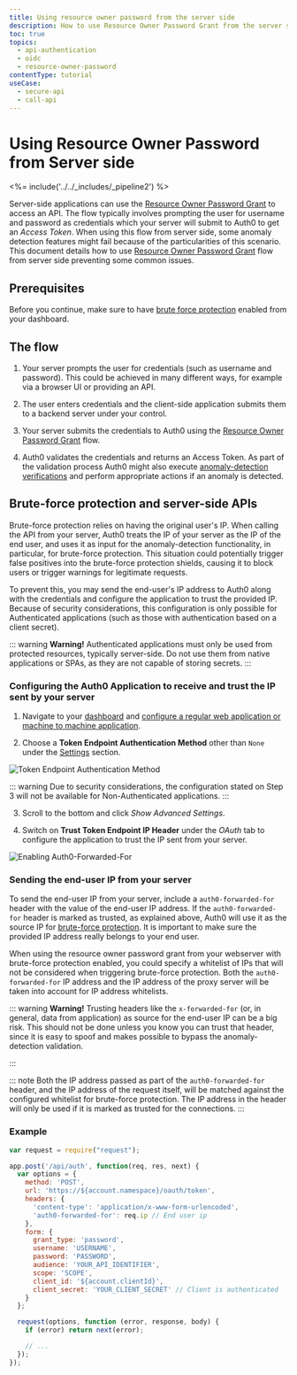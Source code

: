 ```yaml
---
title: Using resource owner password from the server side
description: How to use Resource Owner Password Grant from the server side together with anomaly detection.
toc: true
topics:
  - api-authentication
  - oidc
  - resource-owner-password
contentType: tutorial
useCase:
  - secure-api
  - call-api
---
```


# Using Resource Owner Password from Server side

<%= include('../../_includes/_pipeline2') %>

Server-side applications can use the [Resource Owner Password Grant](/api-auth/grant/password) to access an API. The flow typically involves prompting the user for username and password as credentials which your server will submit to Auth0 to get an <dfn data-key="access-token">Access Token</dfn>. When using this flow from server side, some anomaly detection features might fail because of the particularities of this scenario. This document details how to use [Resource Owner Password Grant](/api-auth/grant/password) flow from server side preventing some common issues.

## Prerequisites

Before you continue, make sure to have [brute force protection](/anomaly-detection/guides/enable-disable-brute-force-protection) enabled from your dashboard.

## The flow

1. Your server prompts the user for credentials (such as username and password). This could be achieved in many different ways, for example via a browser UI or providing an API.

2. The user enters credentials and the client-side application submits them to a backend server under your control.

3. Your server submits the credentials to Auth0 using the [Resource Owner Password Grant](/api-auth/grant/password) flow.

4. Auth0 validates the credentials and returns an Access Token. As part of the validation process Auth0 might also execute [anomaly-detection verifications](/anomaly-detection) and perform appropriate actions if an anomaly is detected.

## Brute-force protection and server-side APIs

Brute-force protection relies on having the original user's IP. When calling the API from your server, Auth0 treats the IP of your server as the IP of the end user, and uses it as input for the anomaly-detection functionality, in particular, for brute-force protection. This situation could potentially trigger false positives into the brute-force protection shields, causing it to block users or trigger warnings for legitimate requests.

To prevent this, you may send the end-user's IP address to Auth0 along with the credentials and configure the application to trust the provided IP. Because of security considerations, this configuration is only possible for Authenticated applications (such as those with authentication based on a client secret).

::: warning
<strong>Warning!</strong> Authenticated applications must only be used from protected resources, typically server-side. Do not use them from native applications or SPAs, as they are not capable of storing secrets.
:::


### Configuring the Auth0 Application to receive and trust the IP sent by your server

1. Navigate to your [dashboard](${manage_url}) and [configure a regular web application or machine to machine application](/applications/concepts/app-types-auth0).

2. Choose a __Token Endpoint Authentication Method__ other than `None` under the [Settings](/dashboard/reference/settings-application) section.

![Token Endpoint Authentication Method](/media/articles/api-auth/client-auth-method.png)

::: warning
Due to security considerations, the configuration stated on Step 3 will not be available for Non-Authenticated applications.
:::

3. Scroll to the bottom and click _Show Advanced Settings_.

4. Switch on __Trust Token Endpoint IP Header__ under the _OAuth_ tab to configure the application to trust the IP sent from your server.

![Enabling Auth0-Forwarded-For](/media/articles/api-auth/enabling-auth0-forwarded-for.png)

### Sending the end-user IP from your server

To send the end-user IP from your server, include a `auth0-forwarded-for` header with the value of the end-user IP address. If the `auth0-forwarded-for` header is marked as trusted, as explained above, Auth0 will use it as the source IP for [brute-force protection](/anomaly-detection). It is important to make sure the provided IP address really belongs to your end user. 

When using the resource owner password grant from your webserver with brute-force protection enabled, you could specify a whitelist of IPs that will not be considered when triggering brute-force protection. Both the `auth0-forwarded-for` IP address and the IP address of the proxy server will be taken into account for IP address whitelists. 


::: warning
<strong>Warning!</strong> Trusting headers like the <code>x-forwarded-for</code> (or, in general, data from application) as source for the end-user IP can be a big risk. This should not be done unless you know you can trust that header, since it is easy to spoof and makes possible to bypass the anomaly-detection validation.
</div>
:::

::: note
Both the IP address passed as part of the `auth0-forwarded-for` header, and the IP address of the request itself, will be matched against the configured whitelist for brute-force protection. 
The IP address in the header will only be used if it is marked as trusted for the connections.
:::

### Example

```javascript
var request = require("request");

app.post('/api/auth', function(req, res, next) {
  var options = {
    method: 'POST',
    url: 'https://${account.namespace}/oauth/token',
    headers: {
      'content-type': 'application/x-www-form-urlencoded',
      'auth0-forwarded-for': req.ip // End user ip
    },
    form: {
      grant_type: 'password',
      username: 'USERNAME',
      password: 'PASSWORD',
      audience: 'YOUR_API_IDENTIFIER',
      scope: 'SCOPE',
      client_id: '${account.clientId}',
      client_secret: 'YOUR_CLIENT_SECRET' // Client is authenticated
    }
  };

  request(options, function (error, response, body) {
    if (error) return next(error);

    // ...
  });
});
```
